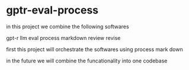 # gptr-eval-process

in this project we combine the following softwares

gpt-r
llm eval
process markdown
review revise

first this project will orchestrate the softwares using process mark down

in the future we will combine the funcationality into one codebase
